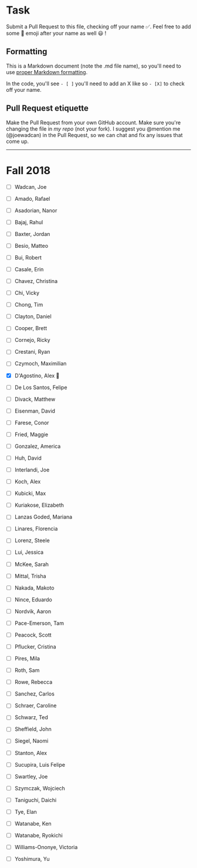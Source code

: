 # Task
Submit a Pull Request to this file, checking off your name :white_check_mark:. Feel free to add some :rocket: emoji after your name as well :smiley: ! 

## Formatting
This is a Markdown document (note the .md file name), so you'll need to use [proper Markdown formatting](https://help.github.com/articles/basic-writing-and-formatting-syntax/#task-lists). 

In the code, you'll see `- [ ]` you'll need to add an X like so `- [X]` to check off your name.

## Pull Request etiquette
Make the Pull Request from your own GitHub account. Make sure you're changing the file in _my repo_ (not your fork). I suggest you @mention me (@joewadcan) in the Pull Request, so we can chat and fix any issues that come up. 


------------

# Fall 2018

- [ ] Wadcan, Joe

- [ ] Amado, Rafael
- [ ] Asadorian, Nanor
- [ ] Bajaj, Rahul
- [ ] Baxter, Jordan
- [ ] Besio, Matteo
- [ ] Bui, Robert
- [ ] Casale, Erin
- [ ] Chavez, Christina
- [ ] Chi, Vicky
- [ ] Chong, Tim
- [ ] Clayton, Daniel
- [ ] Cooper, Brett
- [ ] Cornejo, Ricky
- [ ] Crestani, Ryan
- [ ] Czymoch, Maximilian
- [X] D'Agostino, Alex :pineapple:
- [ ] De Los Santos, Felipe
- [ ] Divack, Matthew
- [ ] Eisenman, David
- [ ] Farese, Conor
- [ ] Fried, Maggie
- [ ] Gonzalez, America
- [ ] Huh, David
- [ ] Interlandi, Joe
- [ ] Koch, Alex
- [ ] Kubicki, Max
- [ ] Kuriakose, Elizabeth
- [ ] Lanzas Goded, Mariana
- [ ] Linares, Florencia
- [ ] Lorenz, Steele
- [ ] Lui, Jessica
- [ ] McKee, Sarah
- [ ] Mittal, Trisha
- [ ] Nakada, Makoto
- [ ] Nince, Eduardo
- [ ] Nordvik, Aaron
- [ ] Pace-Emerson, Tam
- [ ] Peacock, Scott
- [ ] Pflucker, Cristina
- [ ] Pires, Mila
- [ ] Roth, Sam
- [ ] Rowe, Rebecca
- [ ] Sanchez, Carlos
- [ ] Schraer, Caroline
- [ ] Schwarz, Ted
- [ ] Sheffield, John
- [ ] Siegel, Naomi
- [ ] Stanton, Alex
- [ ] Sucupira, Luis Felipe
- [ ] Swartley, Joe
- [ ] Szymczak, Wojciech
- [ ] Taniguchi, Daichi
- [ ] Tye, Elan
- [ ] Watanabe, Ken
- [ ] Watanabe, Ryokichi
- [ ] Williams-Ononye, Victoria
- [ ] Yoshimura, Yu
